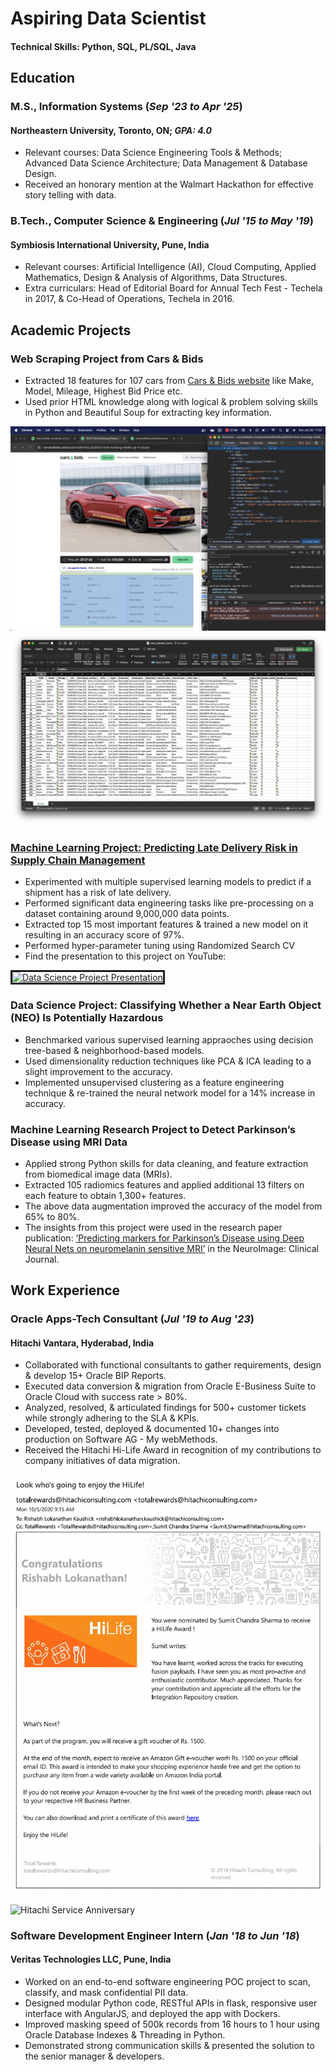 # Aspiring Data Scientist
#### Technical Skills: Python, SQL, PL/SQL, Java

## Education
### M.S., Information Systems (_Sep '23 to Apr '25_)
#### Northeastern University, Toronto, ON; _GPA: 4.0_
- Relevant courses: Data Science Engineering Tools & Methods; Advanced Data Science Architecture; Data Management & Database Design.
- Received an honorary mention at the Walmart Hackathon for effective story telling with data.

### B.Tech., Computer Science & Engineering (_Jul '15 to May '19_)
#### Symbiosis International University, Pune, India 
- Relevant courses: Artificial Intelligence (AI), Cloud Computing, Applied Mathematics, Design & Analysis of Algorithms, Data Structures.
- Extra curriculars: Head of Editorial Board for Annual Tech Fest - Techela in 2017, & Co-Head of Operations, Techela in 2016.

## Academic Projects
### Web Scraping Project from Cars & Bids
- Extracted 18 features for 107 cars from [Cars & Bids website](htts://carsandbids.com) like Make, Model, Mileage, Highest Bid Price etc.
- Used prior HTML knowledge along with logical & problem solving skills in Python and Beautiful Soup for extracting key information.

![Data Extraction from HTML elements](/assets/img/Data_Extraction.png)
![Extracted Dataset in Excel](/assets/img/Cars_Dataset_Excel.png)

### [Machine Learning Project: Predicting Late Delivery Risk in Supply Chain Management](https://github.com/rkaushick-neu/info6105-data_science/blob/main/FinalProject/RishabhLK_FinalProjectReport_PDF.pdf)
- Experimented with multiple supervised learning models to predict if a shipment has a risk of late delivery.
- Performed significant data engineering tasks like pre-processing on a dataset containing around 9,000,000 data points.
- Extracted top 15 most important features & trained a new model on it resulting in an accuracy score of 97%.
- Performed hyper-parameter tuning using Randomized Search CV
- Find the presentation to this project on YouTube:

<a href="http://www.youtube.com/watch?feature=player_embedded&v=CKOrAf_WpLw
" target="_blank"><img src="http://img.youtube.com/vi/CKOrAf_WpLw/0.jpg" 
alt="Data Science Project Presentation" width="400" height="300" border="3" /></a>

### Data Science Project: Classifying Whether a Near Earth Object (NEO) Is Potentially Hazardous
- Benchmarked various supervised learning appraoches using decision tree-based & neighborhood-based models.
- Used dimensionality reduction techniques like PCA & ICA leading to a slight improvement to the accuracy.
- Implemented unsupervised clustering as a feature engineering technique & re-trained the neural network model for a 14% increase in accuracy.

### Machine Learning Research Project to Detect Parkinson’s Disease using MRI Data
- Applied strong Python skills for data cleaning, and feature extraction from biomedical image data (MRIs).
- Extracted 105 radiomics features and applied additional 13 filters on each feature to obtain 1,300+ features.
- The above data augmentation improved the accuracy of the model from 65% to 80%.
- The insights from this project were used in the research paper publication: [‘Predicting markers for Parkinson’s
Disease using Deep Neural Nets on neuromelanin sensitive MRI’](https://www.sciencedirect.com/science/article/pii/S2213158219300981?via%3Dihub) in the NeuroImage: Clinical Journal.

## Work Experience
### Oracle Apps-Tech Consultant (_Jul '19 to Aug '23_)
#### Hitachi Vantara, Hyderabad, India
- Collaborated with functional consultants to gather requirements, design & develop 15+ Oracle BIP Reports.
- Executed data conversion & migration from Oracle E-Business Suite to Oracle Cloud with success rate > 80%.
- Analyzed, resolved, & articulated findings for 500+ customer tickets while strongly adhering to the SLA & KPIs.
- Developed, tested, deployed & documented 10+ changes into production on Software AG - My webMethods.
- Received the Hitachi Hi-Life Award in recognition of my contributions to company initiatives of data migration.

![Hitachi Hi-Life Award](/assets/img/Hitachi_HiLife_Award.png)

![Hitachi Service Anniversary](/assets/img/Hitachi_Service_Anniversary.png)

### Software Development Engineer Intern (_Jan '18 to Jun '18_)
#### Veritas Technologies LLC, Pune, India 
- Worked on an end-to-end software engineering POC project to scan, classify, and mask confidential PII data.
- Designed modular Python code, RESTful APIs in flask, responsive user interface with AngularJS, and deployed the app with Dockers.
- Improved masking speed of 500k records from 16 hours to 1 hour using Oracle Database Indexes & Threading in Python.
- Demonstrated strong communication skills & presented the solution to the senior manager & developers.

